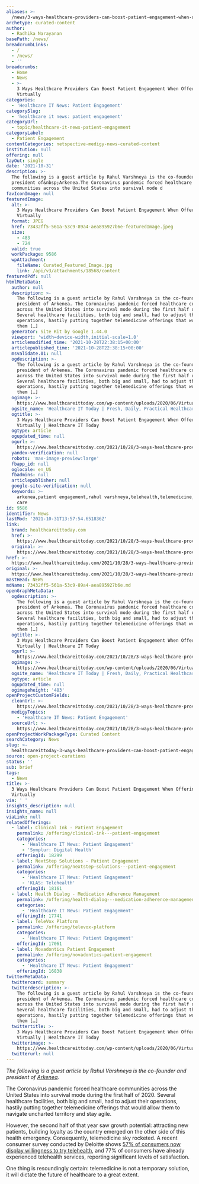 ```yaml
---
aliases: >-
  /news/3-ways-healthcare-providers-can-boost-patient-engagement-when-offering-care-virtually
archetype: curated-content
author:
  - Radhika Narayanan
basePath: /news/
breadcrumbLinks:
  - /
  - /news/
  - ''
breadcrumbs:
  - Home
  - News
  - >-
    3 Ways Healthcare Providers Can Boost Patient Engagement When Offering Care
    Virtually
categories:
  - 'Healthcare IT News: Patient Engagement'
categorySlug:
  - 'healthcare it news: patient engagement'
categoryUrl:
  - topic/healthcare-it-news-patient-engagement
categoryLabel:
  - Patient Engagement
contentCategories: netspective-medigy-news-curated-content
institution: null
offering: null
layOut: single
date: '2021-10-31'
description: >-
  The following is a guest article by Rahul Varshneya is the co-founder and
  president of&nbsp;Arkenea.The Coronavirus pandemic forced healthcare
  communities across the United States into survival mode d
favIconImage: null
featuredImage:
  alt: >-
    3 Ways Healthcare Providers Can Boost Patient Engagement When Offering Care
    Virtually
  format: JPEG
  href: 73432ff5-561a-53c9-89a4-aea895927b6e-featuredImage.jpeg
  size:
    - 483
    - 724
  valid: true
  workPackage: 9586
  wpAttachment:
    fileName: Curated_Featured_Image.jpg
    link: /api/v3/attachments/18568/content
featuredPdf: null
htmlMetaData:
  author: null
  description: >-
    The following is a guest article by Rahul Varshneya is the co-founder and
    president of Arkenea. The Coronavirus pandemic forced healthcare communities
    across the United States into survival mode during the first half of 2020.
    Several healthcare facilities, both big and small, had to adjust their
    operations, hastily putting together telemedicine offerings that would allow
    them […]
  generator: Site Kit by Google 1.44.0
  viewport: 'width=device-width,initial-scale=1.0'
  articlemodified_time: '2021-10-28T22:38:15+00:00'
  articlepublished_time: '2021-10-28T22:38:15+00:00'
  msvalidate.01: null
  ogdescription: >-
    The following is a guest article by Rahul Varshneya is the co-founder and
    president of Arkenea. The Coronavirus pandemic forced healthcare communities
    across the United States into survival mode during the first half of 2020.
    Several healthcare facilities, both big and small, had to adjust their
    operations, hastily putting together telemedicine offerings that would allow
    them […]
  ogimage: >-
    https://www.healthcareittoday.com/wp-content/uploads/2020/06/Virtual-Patient-Check-in-Healthcare.jpg
  ogsite_name: 'Healthcare IT Today | Fresh, Daily, Practical Healthcare IT Insights'
  ogtitle: >-
    3 Ways Healthcare Providers Can Boost Patient Engagement When Offering Care
    Virtually | Healthcare IT Today
  ogtype: article
  ogupdated_time: null
  ogurl: >-
    https://www.healthcareittoday.com/2021/10/28/3-ways-healthcare-providers-can-boost-patient-engagement-when-offering-care-virtually/
  yandex-verification: null
  robots: 'max-image-preview:large'
  fbapp_id: null
  oglocale: en_US
  fbadmins: null
  articlepublisher: null
  google-site-verification: null
  keywords: >-
    arkenea,patient engagement,rahul varshneya,telehealth,telemedicine,virtual
    care
id: 9586
identifier: News
lastMod: '2021-10-31T13:57:54.651836Z'
link:
  brand: healthcareittoday.com
  href: >-
    https://www.healthcareittoday.com/2021/10/28/3-ways-healthcare-providers-can-boost-patient-engagement-when-offering-care-virtually/
  original: >-
    https://www.healthcareittoday.com/2021/10/28/3-ways-healthcare-providers-can-boost-patient-engagement-when-offering-care-virtually/
href: >-
  https://www.healthcareittoday.com/2021/10/28/3-ways-healthcare-providers-can-boost-patient-engagement-when-offering-care-virtually/
original: >-
  https://www.healthcareittoday.com/2021/10/28/3-ways-healthcare-providers-can-boost-patient-engagement-when-offering-care-virtually/
mastHead: NEWS
mdName: 73432ff5-561a-53c9-89a4-aea895927b6e.md
openGraphMetaData:
  ogdescription: >-
    The following is a guest article by Rahul Varshneya is the co-founder and
    president of Arkenea. The Coronavirus pandemic forced healthcare communities
    across the United States into survival mode during the first half of 2020.
    Several healthcare facilities, both big and small, had to adjust their
    operations, hastily putting together telemedicine offerings that would allow
    them […]
  ogtitle: >-
    3 Ways Healthcare Providers Can Boost Patient Engagement When Offering Care
    Virtually | Healthcare IT Today
  ogurl: >-
    https://www.healthcareittoday.com/2021/10/28/3-ways-healthcare-providers-can-boost-patient-engagement-when-offering-care-virtually/
  ogimage: >-
    https://www.healthcareittoday.com/wp-content/uploads/2020/06/Virtual-Patient-Check-in-Healthcare.jpg
  ogsite_name: 'Healthcare IT Today | Fresh, Daily, Practical Healthcare IT Insights'
  ogtype: article
  ogupdated_time: null
  ogimageheight: '483'
openProjectCustomFields:
  cleanUrl: >-
    https://www.healthcareittoday.com/2021/10/28/3-ways-healthcare-providers-can-boost-patient-engagement-when-offering-care-virtually/
  medigyTopics:
    - 'Healthcare IT News: Patient Engagement'
  sourceUrl: >-
    https://www.healthcareittoday.com/2021/10/28/3-ways-healthcare-providers-can-boost-patient-engagement-when-offering-care-virtually/
openProjectWorkPackageType: Curated Content
searchCategory: News
slug: >-
  healthcareittoday-3-ways-healthcare-providers-can-boost-patient-engagement-when-offering-care-virtually
source: open-project-curations
status: ''
sub: brief
tags:
  - News
title: >-
  3 Ways Healthcare Providers Can Boost Patient Engagement When Offering Care
  Virtually
via: ' '
insights_description: null
insights_name: null
viaLink: null
relatedOfferings:
  - label: Clinical Ink - Patient Engagement
    permalink: /offering/clinical-ink---patient-engagement
    categories:
      - 'Healthcare IT News: Patient Engagement'
      - 'Symplur: Digital Health'
    offeringId: 18299
  - label: NextStep Solutions - Patient Engagement
    permalink: /offering/nextstep-solutions---patient-engagement
    categories:
      - 'Healthcare IT News: Patient Engagement'
      - 'KLAS: Telehealth'
    offeringId: 18161
  - label: Health Dialog - Medication Adherence Management
    permalink: /offering/health-dialog---medication-adherence-management
    categories:
      - 'Healthcare IT News: Patient Engagement'
    offeringId: 17741
  - label: TeleVox Platform
    permalink: /offering/televox-platform
    categories:
      - 'Healthcare IT News: Patient Engagement'
    offeringId: 17061
  - label: Novadontics Patient Engagement
    permalink: /offering/novadontics-patient-engagement
    categories:
      - 'Healthcare IT News: Patient Engagement'
    offeringId: 16838
twitterMetaData:
  twittercard: summary
  twitterdescription: >-
    The following is a guest article by Rahul Varshneya is the co-founder and
    president of Arkenea. The Coronavirus pandemic forced healthcare communities
    across the United States into survival mode during the first half of 2020.
    Several healthcare facilities, both big and small, had to adjust their
    operations, hastily putting together telemedicine offerings that would allow
    them […]
  twittertitle: >-
    3 Ways Healthcare Providers Can Boost Patient Engagement When Offering Care
    Virtually | Healthcare IT Today
  twitterimage: >-
    https://www.healthcareittoday.com/wp-content/uploads/2020/06/Virtual-Patient-Check-in-Healthcare.jpg
  twitterurl: null
---
```

<p><i>The following is a guest article by Rahul Varshneya is the co-founder and president of&nbsp;</i><a href="https://arkenea.com/"><i>Arkenea</i></a><i>.</i></p><p>The Coronavirus pandemic forced healthcare communities across the United States into survival mode during the first half of 2020. Several healthcare facilities, both big and small, had to adjust their operations, hastily putting together telemedicine offerings that would allow them to navigate uncharted territory and stay agile.&nbsp;</p><p>However, the second half of that year saw growth potential: attracting new patients, building loyalty as the country emerged on the other side of this health emergency. Consequently, telemedicine sky rocketed. A recent consumer survey conducted by Deloitte shows <a href="https://www2.deloitte.com/us/en/insights/industry/health-care/virtual-health-care-consumer-experience-survey.html">57% of consumers now display willingness to try telehealth</a>, and 77% of consumers have already experienced telehealth services, reporting significant levels of satisfaction.&nbsp;</p><p>One thing is resoundingly certain: telemedicine is not a temporary solution, it will dictate the future of healthcare to a great extent.</p>